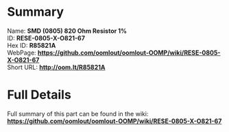 
Summary
=================
  
Name: __SMD (0805) 820 Ohm Resistor 1%__    
ID: __RESE-0805-X-O821-67__   
Hex ID: __R85821A__   
WebPage: __https://github.com/oomlout/oomlout-OOMP/wiki/RESE-0805-X-O821-67__   
Short URL: __http://oom.lt/R85821A__   

Full Details
==========================
Full summary of this part can be found in the wiki:   
__https://github.com/oomlout/oomlout-OOMP/wiki/RESE-0805-X-O821-67__    


